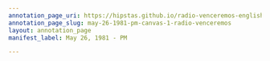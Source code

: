 ```yaml
---
annotation_page_uri: https://hipstas.github.io/radio-venceremos-english/annotations/may-26-1981-pm-canvas-1-radio-venceremos.json
annotation_page_slug: may-26-1981-pm-canvas-1-radio-venceremos
layout: annotation_page
manifest_label: May 26, 1981 - PM

---
```

